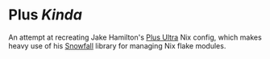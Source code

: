 # Plus *Kinda*

An attempt at recreating Jake Hamilton's [Plus Ultra](https://github.com/jakehamilton/config) Nix config, which makes heavy use of his [Snowfall](https://github.com/snowfallorg/lib) library for managing Nix flake modules.